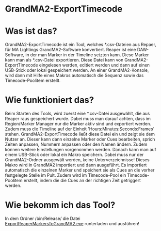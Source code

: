 # GrandMA2-ExportTimecode

# Was ist das?
GrandMA2-ExportTimecode ist ein Tool, welches *.csv-Dateien aus Repaer, für MA Lightings GrandMA2-Software konvertiert.
Reaper ist eine DAW-Software, in der man Marker in der Timeline setzten kann. Diese Marker kann man als *.csv-Datei exportieren.
Diese Datei kann von GrandMA2-ExportTimecode eingelesen werden, editiert werden und dann auf einen USB-Stick oder lokal gespeichert werden.
An einer GrandMA2-Konsole, wird dann mit Hilfe eines Makros automatisch die Sequenz sowie das Timecode-Poolitem erstellt.

# Wie funktioniert das?
Beim Starten des Tools, wird zuerst eine *.csv-Datei ausgewählt, die aus Reaper raus gespeichert wurde.
Dabei muss man darauf achten, dass im Region/Marker Manager nur die Marker aktiv sind und exportiert werden.
Zudem muss die Timeline auf der Einheit 'Hours:Minutes:Seconds:Frames' stehen.
GrandMA2-ExportTimecode ließt diese Datei ein und zeigt sie dem Nutzer an. Dieser kann dann einzelne Marker oder Cues bearbeiten, sprich
Zeiten anpassen, Nummern anpassen oder den Namen ändern. Zudem können weitere Einstellungen vorgenommen werden.
Danach kann man auf einem USB-Stick oder lokal ein Makro speichern. Dabei muss nur der GrandMA2-Ordner ausgewält werden, keine Unterverzeichnisse!
Dieses Makro wird in GrandMA2 importiert und dann ausgeführt. Es importiert automatisch die einzelnen Marker und speichert sie als Cues an die vorher festgelegte Stelle im Pult.
Zudem wird im Timecode-Pool ein Timecode-Poolitem erstellt, indem die die Cues an der richtigen Zeit getriggert werden.

# Wie bekomm ich das Tool?
In dem Ordner /bin/Release/ die Datei [ExportReaperMarkersToGrandMA2.exe](https://github.com/Hawk141198/GrandMA2-ExportTimecode/blob/master/ExportReaperMarkersToGrandMA2/bin/Release/ExportReaperMarkersToGrandMA2.exe) runterladen und ausführen!
